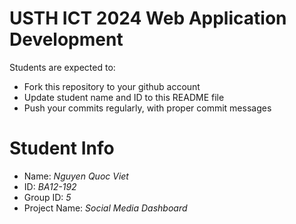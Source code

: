 USTH ICT 2024 Web Application Development
=====================================================

Students are expected to:

* Fork this repository to your github account
* Update student name and ID to this README file
* Push your commits regularly, with proper commit messages

Student Info
=======================

* Name: *Nguyen Quoc Viet*
* ID: *BA12-192*
* Group ID: *5*
* Project Name: *Social Media Dashboard*
